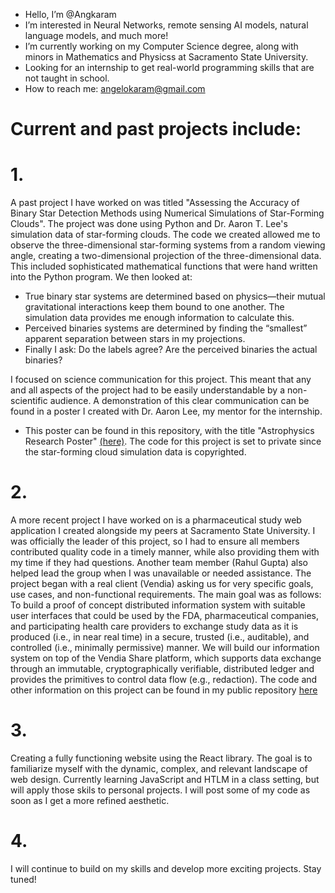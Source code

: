 - Hello, I’m @Angkaram
- I’m interested in Neural Networks, remote sensing AI models, natural language models, and much more!
- I’m currently working on my Computer Science degree, along with minors in Mathematics and Physicss at Sacramento State University.
- Looking for an internship to get real-world programming skills that are not taught in school. 
- How to reach me: angelokaram@gmail.com

# Current and past projects include:

# 1. 
  A past project I have worked on was titled "Assessing the Accuracy of Binary Star Detection Methods using Numerical Simulations of Star-Forming 
  Clouds". 
  The project was done using Python and Dr. Aaron T. Lee's simulation data of star-forming clouds. The code we created allowed me to observe the 
  three-dimensional star-forming systems from a random viewing angle, creating a two-dimensional projection of the three-dimensional data. This 
  included sophisticated mathematical functions that were hand written into the Python program. We then looked at:
  - True binary star systems are determined based on physics—their mutual gravitational interactions keep them bound to one another. The
    simulation data provides me enough information to calculate this.
  - Perceived binaries systems are determined by finding the “smallest” apparent separation between stars in my projections.
  - Finally I ask: Do the labels agree? Are the perceived binaries the actual binaries?

  I focused on science communication for this project. This meant that any and all aspects of the project had to be easily understandable by a 
  non-scientific audience. A demonstration of this clear communication can be found in a poster I created with Dr. Aaron Lee, my mentor for the 
  internship. 
  - This poster can be found in this repository, with the title "Astrophysics Research Poster" [(here)](https://github.com/Angkaram/Angkaram/blob/main/Astrophysics_Research_Poster.pdf). The code for this project is set to private since
    the star-forming cloud simulation data is copyrighted. 

# 2. 
  A more recent project I have worked on is a pharmaceutical study web application I created alongside my peers at Sacramento State University. I 
  was officially the leader of this project, so I had to ensure all members contributed quality code in a timely manner, while also providing them 
  with my time if they had questions. Another team member (Rahul Gupta) also helped lead the group when I was unavailable or needed assistance. 
  The project began with a real client (Vendia) asking us for very specific goals, use cases, and non-functional requirements. The main goal was 
  as follows: To build a proof of concept distributed information system with suitable user interfaces that could be used by the FDA, 
  pharmaceutical companies, and participating health care providers to exchange study data as it is produced (i.e., in near real time) in a 
  secure, trusted (i.e., auditable), and controlled (i.e., minimally permissive) manner. We will build our information system on top of the Vendia 
  Share platform, which supports data exchange through an immutable, cryptographically verifiable, distributed ledger and provides the primitives 
  to control data flow (e.g., redaction). 
  The code and other information on this project can be found in my public repository [here](https://github.com/Angkaram/Pharmaceutical-Study-Web-App-Project)

# 3. 
  Creating a fully functioning website using the React library. The goal is to familiarize myself with the dynamic, complex, and relevant 
  landscape of web design. Currently learning JavaScript and HTLM in a class setting, but will apply those skils to personal projects. I will post 
  some of my code as soon as I get a more refined aesthetic.

# 4. 
  I will continue to build on my skills and develop more exciting projects. 
  Stay tuned! 

<!---
Angkaram/Angkaram is a ✨ special ✨ repository because its `README.md` (this file) appears on your GitHub profile.
You can click the Preview link to take a look at your changes.
--->
